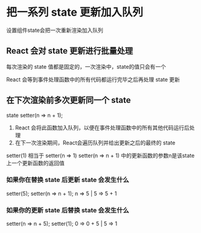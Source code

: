 # 把一系列 state 更新加入队列
设置组件state会把一次重新渲染加入队列

## React 会对 state 更新进行批量处理
每次渲染的 state 值都是固定的，一次渲染中，state的值只会有一个

React 会等到事件处理函数中的所有代码都运行完毕之后再处理 state 更新

## 在下次渲染前多次更新同一个 state
state setter(n => n + 1);
1. React 会将此函数加入队列，以便在事件处理函数中的所有其他代码运行后处理
2. 在下一次渲染期间，React会遍历队列并给出更新之后的最终的 state

setter(1) 相当于 setter(n => 1)
setter(n => n + 1) 中的更新函数的参数n是该state上一个更新函数的返回值

### 如果你在替换 state 后更新 state 会发生什么
setter(5);
setter(n => n + 1);
n => 5 | 5 => 5 + 1

### 如果你的更新 state 后替换 state 会发生什么
setter(n => n + 5);
setter(1);
0 => 0 + 5 | 5 => 1

